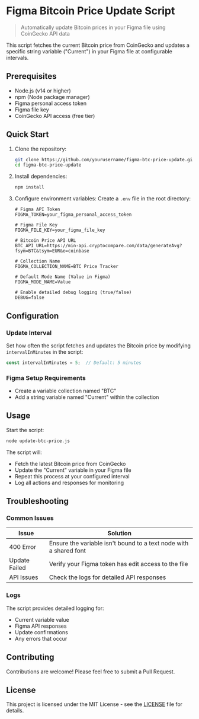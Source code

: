# Figma Bitcoin Price Update Script

> Automatically update Bitcoin prices in your Figma file using CoinGecko API data

This script fetches the current Bitcoin price from CoinGecko and updates a specific string variable ("Current") in your Figma file at configurable intervals.

## Prerequisites

- Node.js (v14 or higher)
- npm (Node package manager)
- Figma personal access token
- Figma file key
- CoinGecko API access (free tier)

## Quick Start

1. Clone the repository:

    ```bash
    git clone https://github.com/yourusername/figma-btc-price-update.git
    cd figma-btc-price-update
    ```

2. Install dependencies:

    ```bash
    npm install
    ```

3. Configure environment variables:
Create a `.env` file in the root directory:

    ```env
    # Figma API Token
    FIGMA_TOKEN=your_figma_personal_access_token

    # Figma File Key
    FIGMA_FILE_KEY=your_figma_file_key

    # Bitcoin Price API URL
    BTC_API_URL=https://min-api.cryptocompare.com/data/generateAvg?fsym=BTC&tsym=EUR&e=coinbase

    # Collection Name
    FIGMA_COLLECTION_NAME=BTC Price Tracker

    # Default Mode Name (Value in Figma)
    FIGMA_MODE_NAME=Value

    # Enable detailed debug logging (true/false)
    DEBUG=false
    ```

## Configuration

### Update Interval

Set how often the script fetches and updates the Bitcoin price by modifying `intervalInMinutes` in the script:

```javascript
const intervalInMinutes = 5;  // Default: 5 minutes
```

### Figma Setup Requirements

- Create a variable collection named "BTC"
- Add a string variable named "Current" within the collection

## Usage

Start the script:

```bash
node update-btc-price.js
```

The script will:

- Fetch the latest Bitcoin price from CoinGecko
- Update the "Current" variable in your Figma file
- Repeat this process at your configured interval
- Log all actions and responses for monitoring

## Troubleshooting

### Common Issues

| Issue | Solution |
|-------|----------|
| 400 Error | Ensure the variable isn't bound to a text node with a shared font |
| Update Failed | Verify your Figma token has edit access to the file |
| API Issues | Check the logs for detailed API responses |

### Logs

The script provides detailed logging for:

- Current variable value
- Figma API responses
- Update confirmations
- Any errors that occur

## Contributing

Contributions are welcome! Please feel free to submit a Pull Request.

## License

This project is licensed under the MIT License - see the [LICENSE](LICENSE) file for details.
